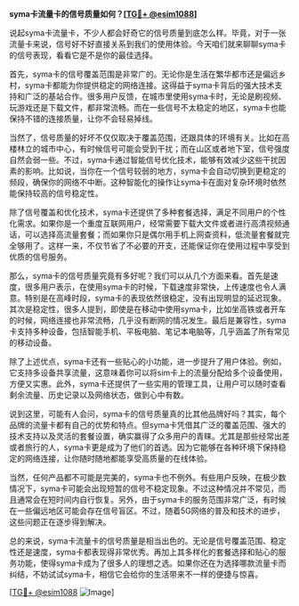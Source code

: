 **syma卡流量卡的信号质量如何？[[TG💪+ @esim1088](https://t.me/s/esim1088)]**

说起syma卡流量卡，不少人都会好奇它的信号质量到底怎么样。毕竟，对于一张流量卡来说，信号好不好直接关系到我们的使用体验。今天咱们就来聊聊syma卡的信号表现，看看它是不是你的最佳选择。

首先，syma卡的信号覆盖范围是非常广的。无论你是生活在繁华都市还是偏远乡村，syma卡都能为你提供稳定的网络连接。这得益于syma卡背后的强大技术支持和广泛的基站合作。很多用户反馈，在城市里使用syma卡时，无论是刷视频、玩游戏还是下载文件，都非常流畅。而在一些信号不太稳定的地区，syma卡也能保持不错的连接质量，让你不会轻易掉线。

当然了，信号质量的好坏不仅仅取决于覆盖范围，还跟具体的环境有关。比如在高楼林立的城市中心，有时候信号可能会受到干扰；而在山区或者地下室，信号强度自然会弱一些。不过，syma卡通过智能信号优化技术，能够有效减少这些干扰因素的影响。比如说，当你在一个信号较弱的地方，syma卡会自动切换到更稳定的频段，确保你的网络不中断。这种智能化的操作让syma卡在面对复杂环境时依然能保持较高的信号稳定性。

除了信号覆盖和优化技术，syma卡还提供了多种套餐选择，满足不同用户的个性化需求。如果你是一个重度互联网用户，经常需要下载大文件或者进行高清视频通话，可以选择高流量套餐；而如果你只是偶尔用手机上网查资料，低流量套餐就完全够用了。这样一来，不仅节省了不必要的开支，还能保证你在使用过程中享受到优质的信号服务。

那么，syma卡的信号质量究竟有多好呢？我们可以从几个方面来看。首先是速度，很多用户表示，在使用syma卡的时候，下载速度非常快，上传速度也令人满意。特别是在高峰时段，syma卡的表现依然很稳定，没有出现明显的延迟现象。其次是稳定性，很多人提到，即使是在移动中使用syma卡，比如坐高铁或者开车的时候，网络连接也非常流畅，几乎没有断网的情况发生。最后是兼容性，syma卡支持多种设备，包括智能手机、平板电脑、笔记本电脑等，几乎涵盖了所有常见的移动设备。

除了上述优点，syma卡还有一些贴心的小功能，进一步提升了用户体验。例如，它支持多设备共享流量，这意味着你可以将sim卡上的流量分配给多个设备使用，方便又实惠。此外，syma卡还提供了一些实用的管理工具，让用户可以随时查看剩余流量、历史记录以及网络状态，做到心中有数。

说到这里，可能有人会问，syma卡的信号质量真的比其他品牌好吗？其实，每个品牌的流量卡都有自己的优势和特点。但syma卡凭借其广泛的覆盖范围、强大的技术支持以及灵活的套餐设置，确实赢得了众多用户的青睐。尤其是那些经常出差或者旅行的人，syma卡更是成为了他们的首选。因为它能够在各种环境下保持稳定的网络连接，让你随时随地都能享受高质量的在线体验。

当然，任何产品都不可能是完美的，syma卡也不例外。有些用户反映，在极少数情况下，syma卡可能会出现短暂的信号不稳定现象。不过这种情况并不常见，而且通常会在短时间内自行恢复。另外，由于syma卡的服务范围非常广泛，有时候在一些偏远地区可能会存在信号盲区。不过，随着5G网络的普及和技术的进步，这些问题正在逐步得到解决。

总的来说，syma卡流量卡的信号质量是相当出色的。无论是信号覆盖范围、稳定性还是速度，syma卡都表现得非常优秀。再加上其多样化的套餐选择和贴心的服务功能，使得syma卡成为了很多人的理想之选。如果你还在为选择哪款流量卡而纠结，不妨试试syma卡，相信它会给你的生活带来不一样的便捷与惊喜。

[[TG💪+ @esim1088](https://t.me/s/esim1088) ![Image](https://i.postimg.cc/4NQfJmqS/Snipaste-2025-05-13-00-14-12.png)]